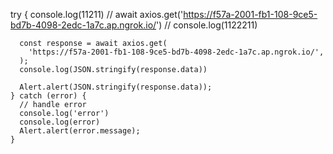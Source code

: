 try {
      console.log(11211)
      // await axios.get('https://f57a-2001-fb1-108-9ce5-bd7b-4098-2edc-1a7c.ap.ngrok.io/')
      // console.log(1122211)

      const response = await axios.get(
        'https://f57a-2001-fb1-108-9ce5-bd7b-4098-2edc-1a7c.ap.ngrok.io/',
      );
      console.log(JSON.stringify(response.data))

      Alert.alert(JSON.stringify(response.data));
    } catch (error) {
      // handle error
      console.log('error')
      console.log(error)
      Alert.alert(error.message);
    }